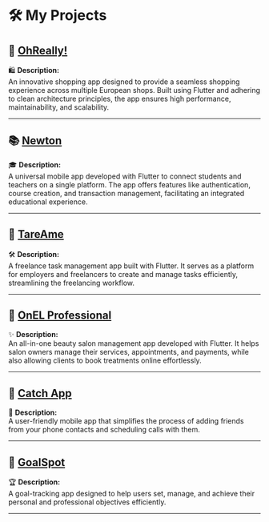 # 🛠️ My Projects  

## 🌟 [OhReally!](https://www.figma.com/design/Ldvh2TeIwPsJfrylW4xrLq/%D0%9F%D1%80%D0%B8%D0%B2%D0%B5%D0%B7%D1%91%D0%BC?node-id=10001-84368)  
🛍️ **Description:**  
An innovative shopping app designed to provide a seamless shopping experience across multiple European shops. Built using Flutter and adhering to clean architecture principles, the app ensures high performance, maintainability, and scalability.  

---

## 📚 [Newton]()  
🎓 **Description:**  
A universal mobile app developed with Flutter to connect students and teachers on a single platform. The app offers features like authentication, course creation, and transaction management, facilitating an integrated educational experience.  

---

## 🔧 [TareAme](https://www.figma.com/design/FKyBWb9hk3tEhxUfN0I8pk/TareAme-Final-Design?node-id=465-17785)  
🛠️ **Description:**  
A freelance task management app built with Flutter. It serves as a platform for employers and freelancers to create and manage tasks efficiently, streamlining the freelancing workflow.  

---

## 💅 [OnEL Professional](https://www.figma.com/design/zQXNSfOJjRRnO5rrEwdW0V/nails-app?node-id=0-1)  
✨ **Description:**  
An all-in-one beauty salon management app developed with Flutter. It helps salon owners manage their services, appointments, and payments, while also allowing clients to book treatments online effortlessly.  

---

## 🤝 [Catch App](https://www.figma.com/design/9yV1xrkqMahg5ofi6XQ0mL/Catch-App?node-id=0-1)  
📱 **Description:**  
A user-friendly mobile app that simplifies the process of adding friends from your phone contacts and scheduling calls with them.  

---

## 🎯 [GoalSpot]()  
🏆 **Description:**  
A goal-tracking app designed to help users set, manage, and achieve their personal and professional objectives efficiently.  

---

